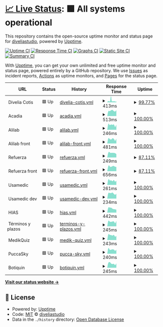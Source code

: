 # [📈 Live Status](https://diveliastudio.github.io/upptime): <!--live status--> **🟩 All systems operational**

This repository contains the open-source uptime monitor and status page for [diveliastudio](https://diveliastudio.github.io/upptime), powered by [Upptime](https://github.com/upptime/upptime).

[![Uptime CI](https://github.com/diveliastudio/upptime/workflows/Uptime%20CI/badge.svg)](https://github.com/diveliastudio/upptime/actions?query=workflow%3A%22Uptime+CI%22)
[![Response Time CI](https://github.com/diveliastudio/upptime/workflows/Response%20Time%20CI/badge.svg)](https://github.com/diveliastudio/upptime/actions?query=workflow%3A%22Response+Time+CI%22)
[![Graphs CI](https://github.com/diveliastudio/upptime/workflows/Graphs%20CI/badge.svg)](https://github.com/diveliastudio/upptime/actions?query=workflow%3A%22Graphs+CI%22)
[![Static Site CI](https://github.com/diveliastudio/upptime/workflows/Static%20Site%20CI/badge.svg)](https://github.com/diveliastudio/upptime/actions?query=workflow%3A%22Static+Site+CI%22)
[![Summary CI](https://github.com/diveliastudio/upptime/workflows/Summary%20CI/badge.svg)](https://github.com/diveliastudio/upptime/actions?query=workflow%3A%22Summary+CI%22)

With [Upptime](https://upptime.js.org), you can get your own unlimited and free uptime monitor and status page, powered entirely by a GitHub repository. We use [Issues](https://github.com/diveliastudio/upptime/issues) as incident reports, [Actions](https://github.com/diveliastudio/upptime/actions) as uptime monitors, and [Pages](https://diveliastudio.github.io/upptime) for the status page.

<!--start: status pages-->
<!-- This summary is generated by Upptime (https://github.com/upptime/upptime) -->
<!-- Do not edit this manually, your changes will be overwritten -->
<!-- prettier-ignore -->
| URL | Status | History | Response Time | Uptime |
| --- | ------ | ------- | ------------- | ------ |
| <img alt="" src="https://favicons.githubusercontent.com/null" height="13"> Divelia Cotis | 🟩 Up | [divelia-cotis.yml](https://github.com/diveliastudio/upptime/commits/HEAD/history/divelia-cotis.yml) | <details><summary><img alt="Response time graph" src="./graphs/divelia-cotis/response-time-week.png" height="20"> 413ms</summary><br><a href="https://diveliastudio.github.io/upptime/history/divelia-cotis"><img alt="Response time 387" src="https://img.shields.io/endpoint?url=https%3A%2F%2Fraw.githubusercontent.com%2Fdiveliastudio%2Fupptime%2FHEAD%2Fapi%2Fdivelia-cotis%2Fresponse-time.json"></a><br><a href="https://diveliastudio.github.io/upptime/history/divelia-cotis"><img alt="24-hour response time 149" src="https://img.shields.io/endpoint?url=https%3A%2F%2Fraw.githubusercontent.com%2Fdiveliastudio%2Fupptime%2FHEAD%2Fapi%2Fdivelia-cotis%2Fresponse-time-day.json"></a><br><a href="https://diveliastudio.github.io/upptime/history/divelia-cotis"><img alt="7-day response time 413" src="https://img.shields.io/endpoint?url=https%3A%2F%2Fraw.githubusercontent.com%2Fdiveliastudio%2Fupptime%2FHEAD%2Fapi%2Fdivelia-cotis%2Fresponse-time-week.json"></a><br><a href="https://diveliastudio.github.io/upptime/history/divelia-cotis"><img alt="30-day response time 421" src="https://img.shields.io/endpoint?url=https%3A%2F%2Fraw.githubusercontent.com%2Fdiveliastudio%2Fupptime%2FHEAD%2Fapi%2Fdivelia-cotis%2Fresponse-time-month.json"></a><br><a href="https://diveliastudio.github.io/upptime/history/divelia-cotis"><img alt="1-year response time 387" src="https://img.shields.io/endpoint?url=https%3A%2F%2Fraw.githubusercontent.com%2Fdiveliastudio%2Fupptime%2FHEAD%2Fapi%2Fdivelia-cotis%2Fresponse-time-year.json"></a></details> | <details><summary><a href="https://diveliastudio.github.io/upptime/history/divelia-cotis">99.77%</a></summary><a href="https://diveliastudio.github.io/upptime/history/divelia-cotis"><img alt="All-time uptime 99.25%" src="https://img.shields.io/endpoint?url=https%3A%2F%2Fraw.githubusercontent.com%2Fdiveliastudio%2Fupptime%2FHEAD%2Fapi%2Fdivelia-cotis%2Fuptime.json"></a><br><a href="https://diveliastudio.github.io/upptime/history/divelia-cotis"><img alt="24-hour uptime 100.00%" src="https://img.shields.io/endpoint?url=https%3A%2F%2Fraw.githubusercontent.com%2Fdiveliastudio%2Fupptime%2FHEAD%2Fapi%2Fdivelia-cotis%2Fuptime-day.json"></a><br><a href="https://diveliastudio.github.io/upptime/history/divelia-cotis"><img alt="7-day uptime 99.77%" src="https://img.shields.io/endpoint?url=https%3A%2F%2Fraw.githubusercontent.com%2Fdiveliastudio%2Fupptime%2FHEAD%2Fapi%2Fdivelia-cotis%2Fuptime-week.json"></a><br><a href="https://diveliastudio.github.io/upptime/history/divelia-cotis"><img alt="30-day uptime 99.62%" src="https://img.shields.io/endpoint?url=https%3A%2F%2Fraw.githubusercontent.com%2Fdiveliastudio%2Fupptime%2FHEAD%2Fapi%2Fdivelia-cotis%2Fuptime-month.json"></a><br><a href="https://diveliastudio.github.io/upptime/history/divelia-cotis"><img alt="1-year uptime 99.25%" src="https://img.shields.io/endpoint?url=https%3A%2F%2Fraw.githubusercontent.com%2Fdiveliastudio%2Fupptime%2FHEAD%2Fapi%2Fdivelia-cotis%2Fuptime-year.json"></a></details>
| <img alt="" src="https://favicons.githubusercontent.com/null" height="13"> Acadia | 🟩 Up | [acadia.yml](https://github.com/diveliastudio/upptime/commits/HEAD/history/acadia.yml) | <details><summary><img alt="Response time graph" src="./graphs/acadia/response-time-week.png" height="20"> 513ms</summary><br><a href="https://diveliastudio.github.io/upptime/history/acadia"><img alt="Response time 566" src="https://img.shields.io/endpoint?url=https%3A%2F%2Fraw.githubusercontent.com%2Fdiveliastudio%2Fupptime%2FHEAD%2Fapi%2Facadia%2Fresponse-time.json"></a><br><a href="https://diveliastudio.github.io/upptime/history/acadia"><img alt="24-hour response time 460" src="https://img.shields.io/endpoint?url=https%3A%2F%2Fraw.githubusercontent.com%2Fdiveliastudio%2Fupptime%2FHEAD%2Fapi%2Facadia%2Fresponse-time-day.json"></a><br><a href="https://diveliastudio.github.io/upptime/history/acadia"><img alt="7-day response time 513" src="https://img.shields.io/endpoint?url=https%3A%2F%2Fraw.githubusercontent.com%2Fdiveliastudio%2Fupptime%2FHEAD%2Fapi%2Facadia%2Fresponse-time-week.json"></a><br><a href="https://diveliastudio.github.io/upptime/history/acadia"><img alt="30-day response time 582" src="https://img.shields.io/endpoint?url=https%3A%2F%2Fraw.githubusercontent.com%2Fdiveliastudio%2Fupptime%2FHEAD%2Fapi%2Facadia%2Fresponse-time-month.json"></a><br><a href="https://diveliastudio.github.io/upptime/history/acadia"><img alt="1-year response time 566" src="https://img.shields.io/endpoint?url=https%3A%2F%2Fraw.githubusercontent.com%2Fdiveliastudio%2Fupptime%2FHEAD%2Fapi%2Facadia%2Fresponse-time-year.json"></a></details> | <details><summary><a href="https://diveliastudio.github.io/upptime/history/acadia">100.00%</a></summary><a href="https://diveliastudio.github.io/upptime/history/acadia"><img alt="All-time uptime 99.94%" src="https://img.shields.io/endpoint?url=https%3A%2F%2Fraw.githubusercontent.com%2Fdiveliastudio%2Fupptime%2FHEAD%2Fapi%2Facadia%2Fuptime.json"></a><br><a href="https://diveliastudio.github.io/upptime/history/acadia"><img alt="24-hour uptime 100.00%" src="https://img.shields.io/endpoint?url=https%3A%2F%2Fraw.githubusercontent.com%2Fdiveliastudio%2Fupptime%2FHEAD%2Fapi%2Facadia%2Fuptime-day.json"></a><br><a href="https://diveliastudio.github.io/upptime/history/acadia"><img alt="7-day uptime 100.00%" src="https://img.shields.io/endpoint?url=https%3A%2F%2Fraw.githubusercontent.com%2Fdiveliastudio%2Fupptime%2FHEAD%2Fapi%2Facadia%2Fuptime-week.json"></a><br><a href="https://diveliastudio.github.io/upptime/history/acadia"><img alt="30-day uptime 99.86%" src="https://img.shields.io/endpoint?url=https%3A%2F%2Fraw.githubusercontent.com%2Fdiveliastudio%2Fupptime%2FHEAD%2Fapi%2Facadia%2Fuptime-month.json"></a><br><a href="https://diveliastudio.github.io/upptime/history/acadia"><img alt="1-year uptime 99.94%" src="https://img.shields.io/endpoint?url=https%3A%2F%2Fraw.githubusercontent.com%2Fdiveliastudio%2Fupptime%2FHEAD%2Fapi%2Facadia%2Fuptime-year.json"></a></details>
| <img alt="" src="https://favicons.githubusercontent.com/null" height="13"> Alilab | 🟩 Up | [alilab.yml](https://github.com/diveliastudio/upptime/commits/HEAD/history/alilab.yml) | <details><summary><img alt="Response time graph" src="./graphs/alilab/response-time-week.png" height="20"> 246ms</summary><br><a href="https://diveliastudio.github.io/upptime/history/alilab"><img alt="Response time 377" src="https://img.shields.io/endpoint?url=https%3A%2F%2Fraw.githubusercontent.com%2Fdiveliastudio%2Fupptime%2FHEAD%2Fapi%2Falilab%2Fresponse-time.json"></a><br><a href="https://diveliastudio.github.io/upptime/history/alilab"><img alt="24-hour response time 131" src="https://img.shields.io/endpoint?url=https%3A%2F%2Fraw.githubusercontent.com%2Fdiveliastudio%2Fupptime%2FHEAD%2Fapi%2Falilab%2Fresponse-time-day.json"></a><br><a href="https://diveliastudio.github.io/upptime/history/alilab"><img alt="7-day response time 246" src="https://img.shields.io/endpoint?url=https%3A%2F%2Fraw.githubusercontent.com%2Fdiveliastudio%2Fupptime%2FHEAD%2Fapi%2Falilab%2Fresponse-time-week.json"></a><br><a href="https://diveliastudio.github.io/upptime/history/alilab"><img alt="30-day response time 285" src="https://img.shields.io/endpoint?url=https%3A%2F%2Fraw.githubusercontent.com%2Fdiveliastudio%2Fupptime%2FHEAD%2Fapi%2Falilab%2Fresponse-time-month.json"></a><br><a href="https://diveliastudio.github.io/upptime/history/alilab"><img alt="1-year response time 377" src="https://img.shields.io/endpoint?url=https%3A%2F%2Fraw.githubusercontent.com%2Fdiveliastudio%2Fupptime%2FHEAD%2Fapi%2Falilab%2Fresponse-time-year.json"></a></details> | <details><summary><a href="https://diveliastudio.github.io/upptime/history/alilab">100.00%</a></summary><a href="https://diveliastudio.github.io/upptime/history/alilab"><img alt="All-time uptime 100.00%" src="https://img.shields.io/endpoint?url=https%3A%2F%2Fraw.githubusercontent.com%2Fdiveliastudio%2Fupptime%2FHEAD%2Fapi%2Falilab%2Fuptime.json"></a><br><a href="https://diveliastudio.github.io/upptime/history/alilab"><img alt="24-hour uptime 100.00%" src="https://img.shields.io/endpoint?url=https%3A%2F%2Fraw.githubusercontent.com%2Fdiveliastudio%2Fupptime%2FHEAD%2Fapi%2Falilab%2Fuptime-day.json"></a><br><a href="https://diveliastudio.github.io/upptime/history/alilab"><img alt="7-day uptime 100.00%" src="https://img.shields.io/endpoint?url=https%3A%2F%2Fraw.githubusercontent.com%2Fdiveliastudio%2Fupptime%2FHEAD%2Fapi%2Falilab%2Fuptime-week.json"></a><br><a href="https://diveliastudio.github.io/upptime/history/alilab"><img alt="30-day uptime 100.00%" src="https://img.shields.io/endpoint?url=https%3A%2F%2Fraw.githubusercontent.com%2Fdiveliastudio%2Fupptime%2FHEAD%2Fapi%2Falilab%2Fuptime-month.json"></a><br><a href="https://diveliastudio.github.io/upptime/history/alilab"><img alt="1-year uptime 100.00%" src="https://img.shields.io/endpoint?url=https%3A%2F%2Fraw.githubusercontent.com%2Fdiveliastudio%2Fupptime%2FHEAD%2Fapi%2Falilab%2Fuptime-year.json"></a></details>
| <img alt="" src="https://favicons.githubusercontent.com/null" height="13"> Alilab front | 🟩 Up | [alilab-front.yml](https://github.com/diveliastudio/upptime/commits/HEAD/history/alilab-front.yml) | <details><summary><img alt="Response time graph" src="./graphs/alilab-front/response-time-week.png" height="20"> 481ms</summary><br><a href="https://diveliastudio.github.io/upptime/history/alilab-front"><img alt="Response time 545" src="https://img.shields.io/endpoint?url=https%3A%2F%2Fraw.githubusercontent.com%2Fdiveliastudio%2Fupptime%2FHEAD%2Fapi%2Falilab-front%2Fresponse-time.json"></a><br><a href="https://diveliastudio.github.io/upptime/history/alilab-front"><img alt="24-hour response time 485" src="https://img.shields.io/endpoint?url=https%3A%2F%2Fraw.githubusercontent.com%2Fdiveliastudio%2Fupptime%2FHEAD%2Fapi%2Falilab-front%2Fresponse-time-day.json"></a><br><a href="https://diveliastudio.github.io/upptime/history/alilab-front"><img alt="7-day response time 481" src="https://img.shields.io/endpoint?url=https%3A%2F%2Fraw.githubusercontent.com%2Fdiveliastudio%2Fupptime%2FHEAD%2Fapi%2Falilab-front%2Fresponse-time-week.json"></a><br><a href="https://diveliastudio.github.io/upptime/history/alilab-front"><img alt="30-day response time 545" src="https://img.shields.io/endpoint?url=https%3A%2F%2Fraw.githubusercontent.com%2Fdiveliastudio%2Fupptime%2FHEAD%2Fapi%2Falilab-front%2Fresponse-time-month.json"></a><br><a href="https://diveliastudio.github.io/upptime/history/alilab-front"><img alt="1-year response time 545" src="https://img.shields.io/endpoint?url=https%3A%2F%2Fraw.githubusercontent.com%2Fdiveliastudio%2Fupptime%2FHEAD%2Fapi%2Falilab-front%2Fresponse-time-year.json"></a></details> | <details><summary><a href="https://diveliastudio.github.io/upptime/history/alilab-front">100.00%</a></summary><a href="https://diveliastudio.github.io/upptime/history/alilab-front"><img alt="All-time uptime 99.56%" src="https://img.shields.io/endpoint?url=https%3A%2F%2Fraw.githubusercontent.com%2Fdiveliastudio%2Fupptime%2FHEAD%2Fapi%2Falilab-front%2Fuptime.json"></a><br><a href="https://diveliastudio.github.io/upptime/history/alilab-front"><img alt="24-hour uptime 100.00%" src="https://img.shields.io/endpoint?url=https%3A%2F%2Fraw.githubusercontent.com%2Fdiveliastudio%2Fupptime%2FHEAD%2Fapi%2Falilab-front%2Fuptime-day.json"></a><br><a href="https://diveliastudio.github.io/upptime/history/alilab-front"><img alt="7-day uptime 100.00%" src="https://img.shields.io/endpoint?url=https%3A%2F%2Fraw.githubusercontent.com%2Fdiveliastudio%2Fupptime%2FHEAD%2Fapi%2Falilab-front%2Fuptime-week.json"></a><br><a href="https://diveliastudio.github.io/upptime/history/alilab-front"><img alt="30-day uptime 100.00%" src="https://img.shields.io/endpoint?url=https%3A%2F%2Fraw.githubusercontent.com%2Fdiveliastudio%2Fupptime%2FHEAD%2Fapi%2Falilab-front%2Fuptime-month.json"></a><br><a href="https://diveliastudio.github.io/upptime/history/alilab-front"><img alt="1-year uptime 99.56%" src="https://img.shields.io/endpoint?url=https%3A%2F%2Fraw.githubusercontent.com%2Fdiveliastudio%2Fupptime%2FHEAD%2Fapi%2Falilab-front%2Fuptime-year.json"></a></details>
| <img alt="" src="https://favicons.githubusercontent.com/null" height="13"> Refuerza | 🟩 Up | [refuerza.yml](https://github.com/diveliastudio/upptime/commits/HEAD/history/refuerza.yml) | <details><summary><img alt="Response time graph" src="./graphs/refuerza/response-time-week.png" height="20"> 249ms</summary><br><a href="https://diveliastudio.github.io/upptime/history/refuerza"><img alt="Response time 316" src="https://img.shields.io/endpoint?url=https%3A%2F%2Fraw.githubusercontent.com%2Fdiveliastudio%2Fupptime%2FHEAD%2Fapi%2Frefuerza%2Fresponse-time.json"></a><br><a href="https://diveliastudio.github.io/upptime/history/refuerza"><img alt="24-hour response time 172" src="https://img.shields.io/endpoint?url=https%3A%2F%2Fraw.githubusercontent.com%2Fdiveliastudio%2Fupptime%2FHEAD%2Fapi%2Frefuerza%2Fresponse-time-day.json"></a><br><a href="https://diveliastudio.github.io/upptime/history/refuerza"><img alt="7-day response time 249" src="https://img.shields.io/endpoint?url=https%3A%2F%2Fraw.githubusercontent.com%2Fdiveliastudio%2Fupptime%2FHEAD%2Fapi%2Frefuerza%2Fresponse-time-week.json"></a><br><a href="https://diveliastudio.github.io/upptime/history/refuerza"><img alt="30-day response time 308" src="https://img.shields.io/endpoint?url=https%3A%2F%2Fraw.githubusercontent.com%2Fdiveliastudio%2Fupptime%2FHEAD%2Fapi%2Frefuerza%2Fresponse-time-month.json"></a><br><a href="https://diveliastudio.github.io/upptime/history/refuerza"><img alt="1-year response time 316" src="https://img.shields.io/endpoint?url=https%3A%2F%2Fraw.githubusercontent.com%2Fdiveliastudio%2Fupptime%2FHEAD%2Fapi%2Frefuerza%2Fresponse-time-year.json"></a></details> | <details><summary><a href="https://diveliastudio.github.io/upptime/history/refuerza">87.11%</a></summary><a href="https://diveliastudio.github.io/upptime/history/refuerza"><img alt="All-time uptime 99.08%" src="https://img.shields.io/endpoint?url=https%3A%2F%2Fraw.githubusercontent.com%2Fdiveliastudio%2Fupptime%2FHEAD%2Fapi%2Frefuerza%2Fuptime.json"></a><br><a href="https://diveliastudio.github.io/upptime/history/refuerza"><img alt="24-hour uptime 21.95%" src="https://img.shields.io/endpoint?url=https%3A%2F%2Fraw.githubusercontent.com%2Fdiveliastudio%2Fupptime%2FHEAD%2Fapi%2Frefuerza%2Fuptime-day.json"></a><br><a href="https://diveliastudio.github.io/upptime/history/refuerza"><img alt="7-day uptime 87.11%" src="https://img.shields.io/endpoint?url=https%3A%2F%2Fraw.githubusercontent.com%2Fdiveliastudio%2Fupptime%2FHEAD%2Fapi%2Frefuerza%2Fuptime-week.json"></a><br><a href="https://diveliastudio.github.io/upptime/history/refuerza"><img alt="30-day uptime 97.03%" src="https://img.shields.io/endpoint?url=https%3A%2F%2Fraw.githubusercontent.com%2Fdiveliastudio%2Fupptime%2FHEAD%2Fapi%2Frefuerza%2Fuptime-month.json"></a><br><a href="https://diveliastudio.github.io/upptime/history/refuerza"><img alt="1-year uptime 99.08%" src="https://img.shields.io/endpoint?url=https%3A%2F%2Fraw.githubusercontent.com%2Fdiveliastudio%2Fupptime%2FHEAD%2Fapi%2Frefuerza%2Fuptime-year.json"></a></details>
| <img alt="" src="https://favicons.githubusercontent.com/null" height="13"> Refuerza front | 🟩 Up | [refuerza-front.yml](https://github.com/diveliastudio/upptime/commits/HEAD/history/refuerza-front.yml) | <details><summary><img alt="Response time graph" src="./graphs/refuerza-front/response-time-week.png" height="20"> 656ms</summary><br><a href="https://diveliastudio.github.io/upptime/history/refuerza-front"><img alt="Response time 745" src="https://img.shields.io/endpoint?url=https%3A%2F%2Fraw.githubusercontent.com%2Fdiveliastudio%2Fupptime%2FHEAD%2Fapi%2Frefuerza-front%2Fresponse-time.json"></a><br><a href="https://diveliastudio.github.io/upptime/history/refuerza-front"><img alt="24-hour response time 622" src="https://img.shields.io/endpoint?url=https%3A%2F%2Fraw.githubusercontent.com%2Fdiveliastudio%2Fupptime%2FHEAD%2Fapi%2Frefuerza-front%2Fresponse-time-day.json"></a><br><a href="https://diveliastudio.github.io/upptime/history/refuerza-front"><img alt="7-day response time 656" src="https://img.shields.io/endpoint?url=https%3A%2F%2Fraw.githubusercontent.com%2Fdiveliastudio%2Fupptime%2FHEAD%2Fapi%2Frefuerza-front%2Fresponse-time-week.json"></a><br><a href="https://diveliastudio.github.io/upptime/history/refuerza-front"><img alt="30-day response time 731" src="https://img.shields.io/endpoint?url=https%3A%2F%2Fraw.githubusercontent.com%2Fdiveliastudio%2Fupptime%2FHEAD%2Fapi%2Frefuerza-front%2Fresponse-time-month.json"></a><br><a href="https://diveliastudio.github.io/upptime/history/refuerza-front"><img alt="1-year response time 745" src="https://img.shields.io/endpoint?url=https%3A%2F%2Fraw.githubusercontent.com%2Fdiveliastudio%2Fupptime%2FHEAD%2Fapi%2Frefuerza-front%2Fresponse-time-year.json"></a></details> | <details><summary><a href="https://diveliastudio.github.io/upptime/history/refuerza-front">87.11%</a></summary><a href="https://diveliastudio.github.io/upptime/history/refuerza-front"><img alt="All-time uptime 99.06%" src="https://img.shields.io/endpoint?url=https%3A%2F%2Fraw.githubusercontent.com%2Fdiveliastudio%2Fupptime%2FHEAD%2Fapi%2Frefuerza-front%2Fuptime.json"></a><br><a href="https://diveliastudio.github.io/upptime/history/refuerza-front"><img alt="24-hour uptime 21.95%" src="https://img.shields.io/endpoint?url=https%3A%2F%2Fraw.githubusercontent.com%2Fdiveliastudio%2Fupptime%2FHEAD%2Fapi%2Frefuerza-front%2Fuptime-day.json"></a><br><a href="https://diveliastudio.github.io/upptime/history/refuerza-front"><img alt="7-day uptime 87.11%" src="https://img.shields.io/endpoint?url=https%3A%2F%2Fraw.githubusercontent.com%2Fdiveliastudio%2Fupptime%2FHEAD%2Fapi%2Frefuerza-front%2Fuptime-week.json"></a><br><a href="https://diveliastudio.github.io/upptime/history/refuerza-front"><img alt="30-day uptime 96.95%" src="https://img.shields.io/endpoint?url=https%3A%2F%2Fraw.githubusercontent.com%2Fdiveliastudio%2Fupptime%2FHEAD%2Fapi%2Frefuerza-front%2Fuptime-month.json"></a><br><a href="https://diveliastudio.github.io/upptime/history/refuerza-front"><img alt="1-year uptime 99.06%" src="https://img.shields.io/endpoint?url=https%3A%2F%2Fraw.githubusercontent.com%2Fdiveliastudio%2Fupptime%2FHEAD%2Fapi%2Frefuerza-front%2Fuptime-year.json"></a></details>
| <img alt="" src="https://favicons.githubusercontent.com/null" height="13"> Usamedic | 🟩 Up | [usamedic.yml](https://github.com/diveliastudio/upptime/commits/HEAD/history/usamedic.yml) | <details><summary><img alt="Response time graph" src="./graphs/usamedic/response-time-week.png" height="20"> 261ms</summary><br><a href="https://diveliastudio.github.io/upptime/history/usamedic"><img alt="Response time 313" src="https://img.shields.io/endpoint?url=https%3A%2F%2Fraw.githubusercontent.com%2Fdiveliastudio%2Fupptime%2FHEAD%2Fapi%2Fusamedic%2Fresponse-time.json"></a><br><a href="https://diveliastudio.github.io/upptime/history/usamedic"><img alt="24-hour response time 231" src="https://img.shields.io/endpoint?url=https%3A%2F%2Fraw.githubusercontent.com%2Fdiveliastudio%2Fupptime%2FHEAD%2Fapi%2Fusamedic%2Fresponse-time-day.json"></a><br><a href="https://diveliastudio.github.io/upptime/history/usamedic"><img alt="7-day response time 261" src="https://img.shields.io/endpoint?url=https%3A%2F%2Fraw.githubusercontent.com%2Fdiveliastudio%2Fupptime%2FHEAD%2Fapi%2Fusamedic%2Fresponse-time-week.json"></a><br><a href="https://diveliastudio.github.io/upptime/history/usamedic"><img alt="30-day response time 306" src="https://img.shields.io/endpoint?url=https%3A%2F%2Fraw.githubusercontent.com%2Fdiveliastudio%2Fupptime%2FHEAD%2Fapi%2Fusamedic%2Fresponse-time-month.json"></a><br><a href="https://diveliastudio.github.io/upptime/history/usamedic"><img alt="1-year response time 313" src="https://img.shields.io/endpoint?url=https%3A%2F%2Fraw.githubusercontent.com%2Fdiveliastudio%2Fupptime%2FHEAD%2Fapi%2Fusamedic%2Fresponse-time-year.json"></a></details> | <details><summary><a href="https://diveliastudio.github.io/upptime/history/usamedic">100.00%</a></summary><a href="https://diveliastudio.github.io/upptime/history/usamedic"><img alt="All-time uptime 99.99%" src="https://img.shields.io/endpoint?url=https%3A%2F%2Fraw.githubusercontent.com%2Fdiveliastudio%2Fupptime%2FHEAD%2Fapi%2Fusamedic%2Fuptime.json"></a><br><a href="https://diveliastudio.github.io/upptime/history/usamedic"><img alt="24-hour uptime 100.00%" src="https://img.shields.io/endpoint?url=https%3A%2F%2Fraw.githubusercontent.com%2Fdiveliastudio%2Fupptime%2FHEAD%2Fapi%2Fusamedic%2Fuptime-day.json"></a><br><a href="https://diveliastudio.github.io/upptime/history/usamedic"><img alt="7-day uptime 100.00%" src="https://img.shields.io/endpoint?url=https%3A%2F%2Fraw.githubusercontent.com%2Fdiveliastudio%2Fupptime%2FHEAD%2Fapi%2Fusamedic%2Fuptime-week.json"></a><br><a href="https://diveliastudio.github.io/upptime/history/usamedic"><img alt="30-day uptime 100.00%" src="https://img.shields.io/endpoint?url=https%3A%2F%2Fraw.githubusercontent.com%2Fdiveliastudio%2Fupptime%2FHEAD%2Fapi%2Fusamedic%2Fuptime-month.json"></a><br><a href="https://diveliastudio.github.io/upptime/history/usamedic"><img alt="1-year uptime 99.99%" src="https://img.shields.io/endpoint?url=https%3A%2F%2Fraw.githubusercontent.com%2Fdiveliastudio%2Fupptime%2FHEAD%2Fapi%2Fusamedic%2Fuptime-year.json"></a></details>
| <img alt="" src="https://favicons.githubusercontent.com/null" height="13"> Usamedic dev | 🟩 Up | [usamedic-dev.yml](https://github.com/diveliastudio/upptime/commits/HEAD/history/usamedic-dev.yml) | <details><summary><img alt="Response time graph" src="./graphs/usamedic-dev/response-time-week.png" height="20"> 234ms</summary><br><a href="https://diveliastudio.github.io/upptime/history/usamedic-dev"><img alt="Response time 299" src="https://img.shields.io/endpoint?url=https%3A%2F%2Fraw.githubusercontent.com%2Fdiveliastudio%2Fupptime%2FHEAD%2Fapi%2Fusamedic-dev%2Fresponse-time.json"></a><br><a href="https://diveliastudio.github.io/upptime/history/usamedic-dev"><img alt="24-hour response time 150" src="https://img.shields.io/endpoint?url=https%3A%2F%2Fraw.githubusercontent.com%2Fdiveliastudio%2Fupptime%2FHEAD%2Fapi%2Fusamedic-dev%2Fresponse-time-day.json"></a><br><a href="https://diveliastudio.github.io/upptime/history/usamedic-dev"><img alt="7-day response time 234" src="https://img.shields.io/endpoint?url=https%3A%2F%2Fraw.githubusercontent.com%2Fdiveliastudio%2Fupptime%2FHEAD%2Fapi%2Fusamedic-dev%2Fresponse-time-week.json"></a><br><a href="https://diveliastudio.github.io/upptime/history/usamedic-dev"><img alt="30-day response time 299" src="https://img.shields.io/endpoint?url=https%3A%2F%2Fraw.githubusercontent.com%2Fdiveliastudio%2Fupptime%2FHEAD%2Fapi%2Fusamedic-dev%2Fresponse-time-month.json"></a><br><a href="https://diveliastudio.github.io/upptime/history/usamedic-dev"><img alt="1-year response time 299" src="https://img.shields.io/endpoint?url=https%3A%2F%2Fraw.githubusercontent.com%2Fdiveliastudio%2Fupptime%2FHEAD%2Fapi%2Fusamedic-dev%2Fresponse-time-year.json"></a></details> | <details><summary><a href="https://diveliastudio.github.io/upptime/history/usamedic-dev">100.00%</a></summary><a href="https://diveliastudio.github.io/upptime/history/usamedic-dev"><img alt="All-time uptime 99.97%" src="https://img.shields.io/endpoint?url=https%3A%2F%2Fraw.githubusercontent.com%2Fdiveliastudio%2Fupptime%2FHEAD%2Fapi%2Fusamedic-dev%2Fuptime.json"></a><br><a href="https://diveliastudio.github.io/upptime/history/usamedic-dev"><img alt="24-hour uptime 100.00%" src="https://img.shields.io/endpoint?url=https%3A%2F%2Fraw.githubusercontent.com%2Fdiveliastudio%2Fupptime%2FHEAD%2Fapi%2Fusamedic-dev%2Fuptime-day.json"></a><br><a href="https://diveliastudio.github.io/upptime/history/usamedic-dev"><img alt="7-day uptime 100.00%" src="https://img.shields.io/endpoint?url=https%3A%2F%2Fraw.githubusercontent.com%2Fdiveliastudio%2Fupptime%2FHEAD%2Fapi%2Fusamedic-dev%2Fuptime-week.json"></a><br><a href="https://diveliastudio.github.io/upptime/history/usamedic-dev"><img alt="30-day uptime 99.95%" src="https://img.shields.io/endpoint?url=https%3A%2F%2Fraw.githubusercontent.com%2Fdiveliastudio%2Fupptime%2FHEAD%2Fapi%2Fusamedic-dev%2Fuptime-month.json"></a><br><a href="https://diveliastudio.github.io/upptime/history/usamedic-dev"><img alt="1-year uptime 99.97%" src="https://img.shields.io/endpoint?url=https%3A%2F%2Fraw.githubusercontent.com%2Fdiveliastudio%2Fupptime%2FHEAD%2Fapi%2Fusamedic-dev%2Fuptime-year.json"></a></details>
| <img alt="" src="https://favicons.githubusercontent.com/null" height="13"> HIAS | 🟩 Up | [hias.yml](https://github.com/diveliastudio/upptime/commits/HEAD/history/hias.yml) | <details><summary><img alt="Response time graph" src="./graphs/hias/response-time-week.png" height="20"> 442ms</summary><br><a href="https://diveliastudio.github.io/upptime/history/hias"><img alt="Response time 488" src="https://img.shields.io/endpoint?url=https%3A%2F%2Fraw.githubusercontent.com%2Fdiveliastudio%2Fupptime%2FHEAD%2Fapi%2Fhias%2Fresponse-time.json"></a><br><a href="https://diveliastudio.github.io/upptime/history/hias"><img alt="24-hour response time 452" src="https://img.shields.io/endpoint?url=https%3A%2F%2Fraw.githubusercontent.com%2Fdiveliastudio%2Fupptime%2FHEAD%2Fapi%2Fhias%2Fresponse-time-day.json"></a><br><a href="https://diveliastudio.github.io/upptime/history/hias"><img alt="7-day response time 442" src="https://img.shields.io/endpoint?url=https%3A%2F%2Fraw.githubusercontent.com%2Fdiveliastudio%2Fupptime%2FHEAD%2Fapi%2Fhias%2Fresponse-time-week.json"></a><br><a href="https://diveliastudio.github.io/upptime/history/hias"><img alt="30-day response time 524" src="https://img.shields.io/endpoint?url=https%3A%2F%2Fraw.githubusercontent.com%2Fdiveliastudio%2Fupptime%2FHEAD%2Fapi%2Fhias%2Fresponse-time-month.json"></a><br><a href="https://diveliastudio.github.io/upptime/history/hias"><img alt="1-year response time 488" src="https://img.shields.io/endpoint?url=https%3A%2F%2Fraw.githubusercontent.com%2Fdiveliastudio%2Fupptime%2FHEAD%2Fapi%2Fhias%2Fresponse-time-year.json"></a></details> | <details><summary><a href="https://diveliastudio.github.io/upptime/history/hias">100.00%</a></summary><a href="https://diveliastudio.github.io/upptime/history/hias"><img alt="All-time uptime 99.81%" src="https://img.shields.io/endpoint?url=https%3A%2F%2Fraw.githubusercontent.com%2Fdiveliastudio%2Fupptime%2FHEAD%2Fapi%2Fhias%2Fuptime.json"></a><br><a href="https://diveliastudio.github.io/upptime/history/hias"><img alt="24-hour uptime 100.00%" src="https://img.shields.io/endpoint?url=https%3A%2F%2Fraw.githubusercontent.com%2Fdiveliastudio%2Fupptime%2FHEAD%2Fapi%2Fhias%2Fuptime-day.json"></a><br><a href="https://diveliastudio.github.io/upptime/history/hias"><img alt="7-day uptime 100.00%" src="https://img.shields.io/endpoint?url=https%3A%2F%2Fraw.githubusercontent.com%2Fdiveliastudio%2Fupptime%2FHEAD%2Fapi%2Fhias%2Fuptime-week.json"></a><br><a href="https://diveliastudio.github.io/upptime/history/hias"><img alt="30-day uptime 99.43%" src="https://img.shields.io/endpoint?url=https%3A%2F%2Fraw.githubusercontent.com%2Fdiveliastudio%2Fupptime%2FHEAD%2Fapi%2Fhias%2Fuptime-month.json"></a><br><a href="https://diveliastudio.github.io/upptime/history/hias"><img alt="1-year uptime 99.81%" src="https://img.shields.io/endpoint?url=https%3A%2F%2Fraw.githubusercontent.com%2Fdiveliastudio%2Fupptime%2FHEAD%2Fapi%2Fhias%2Fuptime-year.json"></a></details>
| <img alt="" src="https://favicons.githubusercontent.com/null" height="13"> Términos y plazos | 🟩 Up | [terminos-y-plazos.yml](https://github.com/diveliastudio/upptime/commits/HEAD/history/terminos-y-plazos.yml) | <details><summary><img alt="Response time graph" src="./graphs/terminos-y-plazos/response-time-week.png" height="20"> 245ms</summary><br><a href="https://diveliastudio.github.io/upptime/history/terminos-y-plazos"><img alt="Response time 303" src="https://img.shields.io/endpoint?url=https%3A%2F%2Fraw.githubusercontent.com%2Fdiveliastudio%2Fupptime%2FHEAD%2Fapi%2Fterminos-y-plazos%2Fresponse-time.json"></a><br><a href="https://diveliastudio.github.io/upptime/history/terminos-y-plazos"><img alt="24-hour response time 165" src="https://img.shields.io/endpoint?url=https%3A%2F%2Fraw.githubusercontent.com%2Fdiveliastudio%2Fupptime%2FHEAD%2Fapi%2Fterminos-y-plazos%2Fresponse-time-day.json"></a><br><a href="https://diveliastudio.github.io/upptime/history/terminos-y-plazos"><img alt="7-day response time 245" src="https://img.shields.io/endpoint?url=https%3A%2F%2Fraw.githubusercontent.com%2Fdiveliastudio%2Fupptime%2FHEAD%2Fapi%2Fterminos-y-plazos%2Fresponse-time-week.json"></a><br><a href="https://diveliastudio.github.io/upptime/history/terminos-y-plazos"><img alt="30-day response time 296" src="https://img.shields.io/endpoint?url=https%3A%2F%2Fraw.githubusercontent.com%2Fdiveliastudio%2Fupptime%2FHEAD%2Fapi%2Fterminos-y-plazos%2Fresponse-time-month.json"></a><br><a href="https://diveliastudio.github.io/upptime/history/terminos-y-plazos"><img alt="1-year response time 303" src="https://img.shields.io/endpoint?url=https%3A%2F%2Fraw.githubusercontent.com%2Fdiveliastudio%2Fupptime%2FHEAD%2Fapi%2Fterminos-y-plazos%2Fresponse-time-year.json"></a></details> | <details><summary><a href="https://diveliastudio.github.io/upptime/history/terminos-y-plazos">100.00%</a></summary><a href="https://diveliastudio.github.io/upptime/history/terminos-y-plazos"><img alt="All-time uptime 100.00%" src="https://img.shields.io/endpoint?url=https%3A%2F%2Fraw.githubusercontent.com%2Fdiveliastudio%2Fupptime%2FHEAD%2Fapi%2Fterminos-y-plazos%2Fuptime.json"></a><br><a href="https://diveliastudio.github.io/upptime/history/terminos-y-plazos"><img alt="24-hour uptime 100.00%" src="https://img.shields.io/endpoint?url=https%3A%2F%2Fraw.githubusercontent.com%2Fdiveliastudio%2Fupptime%2FHEAD%2Fapi%2Fterminos-y-plazos%2Fuptime-day.json"></a><br><a href="https://diveliastudio.github.io/upptime/history/terminos-y-plazos"><img alt="7-day uptime 100.00%" src="https://img.shields.io/endpoint?url=https%3A%2F%2Fraw.githubusercontent.com%2Fdiveliastudio%2Fupptime%2FHEAD%2Fapi%2Fterminos-y-plazos%2Fuptime-week.json"></a><br><a href="https://diveliastudio.github.io/upptime/history/terminos-y-plazos"><img alt="30-day uptime 100.00%" src="https://img.shields.io/endpoint?url=https%3A%2F%2Fraw.githubusercontent.com%2Fdiveliastudio%2Fupptime%2FHEAD%2Fapi%2Fterminos-y-plazos%2Fuptime-month.json"></a><br><a href="https://diveliastudio.github.io/upptime/history/terminos-y-plazos"><img alt="1-year uptime 100.00%" src="https://img.shields.io/endpoint?url=https%3A%2F%2Fraw.githubusercontent.com%2Fdiveliastudio%2Fupptime%2FHEAD%2Fapi%2Fterminos-y-plazos%2Fuptime-year.json"></a></details>
| <img alt="" src="https://favicons.githubusercontent.com/null" height="13"> MedikQuiz | 🟩 Up | [medik-quiz.yml](https://github.com/diveliastudio/upptime/commits/HEAD/history/medik-quiz.yml) | <details><summary><img alt="Response time graph" src="./graphs/medik-quiz/response-time-week.png" height="20"> 243ms</summary><br><a href="https://diveliastudio.github.io/upptime/history/medik-quiz"><img alt="Response time 285" src="https://img.shields.io/endpoint?url=https%3A%2F%2Fraw.githubusercontent.com%2Fdiveliastudio%2Fupptime%2FHEAD%2Fapi%2Fmedik-quiz%2Fresponse-time.json"></a><br><a href="https://diveliastudio.github.io/upptime/history/medik-quiz"><img alt="24-hour response time 171" src="https://img.shields.io/endpoint?url=https%3A%2F%2Fraw.githubusercontent.com%2Fdiveliastudio%2Fupptime%2FHEAD%2Fapi%2Fmedik-quiz%2Fresponse-time-day.json"></a><br><a href="https://diveliastudio.github.io/upptime/history/medik-quiz"><img alt="7-day response time 243" src="https://img.shields.io/endpoint?url=https%3A%2F%2Fraw.githubusercontent.com%2Fdiveliastudio%2Fupptime%2FHEAD%2Fapi%2Fmedik-quiz%2Fresponse-time-week.json"></a><br><a href="https://diveliastudio.github.io/upptime/history/medik-quiz"><img alt="30-day response time 285" src="https://img.shields.io/endpoint?url=https%3A%2F%2Fraw.githubusercontent.com%2Fdiveliastudio%2Fupptime%2FHEAD%2Fapi%2Fmedik-quiz%2Fresponse-time-month.json"></a><br><a href="https://diveliastudio.github.io/upptime/history/medik-quiz"><img alt="1-year response time 285" src="https://img.shields.io/endpoint?url=https%3A%2F%2Fraw.githubusercontent.com%2Fdiveliastudio%2Fupptime%2FHEAD%2Fapi%2Fmedik-quiz%2Fresponse-time-year.json"></a></details> | <details><summary><a href="https://diveliastudio.github.io/upptime/history/medik-quiz">100.00%</a></summary><a href="https://diveliastudio.github.io/upptime/history/medik-quiz"><img alt="All-time uptime 100.00%" src="https://img.shields.io/endpoint?url=https%3A%2F%2Fraw.githubusercontent.com%2Fdiveliastudio%2Fupptime%2FHEAD%2Fapi%2Fmedik-quiz%2Fuptime.json"></a><br><a href="https://diveliastudio.github.io/upptime/history/medik-quiz"><img alt="24-hour uptime 100.00%" src="https://img.shields.io/endpoint?url=https%3A%2F%2Fraw.githubusercontent.com%2Fdiveliastudio%2Fupptime%2FHEAD%2Fapi%2Fmedik-quiz%2Fuptime-day.json"></a><br><a href="https://diveliastudio.github.io/upptime/history/medik-quiz"><img alt="7-day uptime 100.00%" src="https://img.shields.io/endpoint?url=https%3A%2F%2Fraw.githubusercontent.com%2Fdiveliastudio%2Fupptime%2FHEAD%2Fapi%2Fmedik-quiz%2Fuptime-week.json"></a><br><a href="https://diveliastudio.github.io/upptime/history/medik-quiz"><img alt="30-day uptime 100.00%" src="https://img.shields.io/endpoint?url=https%3A%2F%2Fraw.githubusercontent.com%2Fdiveliastudio%2Fupptime%2FHEAD%2Fapi%2Fmedik-quiz%2Fuptime-month.json"></a><br><a href="https://diveliastudio.github.io/upptime/history/medik-quiz"><img alt="1-year uptime 100.00%" src="https://img.shields.io/endpoint?url=https%3A%2F%2Fraw.githubusercontent.com%2Fdiveliastudio%2Fupptime%2FHEAD%2Fapi%2Fmedik-quiz%2Fuptime-year.json"></a></details>
| <img alt="" src="https://favicons.githubusercontent.com/null" height="13"> PuccaSky | 🟩 Up | [pucca-sky.yml](https://github.com/diveliastudio/upptime/commits/HEAD/history/pucca-sky.yml) | <details><summary><img alt="Response time graph" src="./graphs/pucca-sky/response-time-week.png" height="20"> 240ms</summary><br><a href="https://diveliastudio.github.io/upptime/history/pucca-sky"><img alt="Response time 288" src="https://img.shields.io/endpoint?url=https%3A%2F%2Fraw.githubusercontent.com%2Fdiveliastudio%2Fupptime%2FHEAD%2Fapi%2Fpucca-sky%2Fresponse-time.json"></a><br><a href="https://diveliastudio.github.io/upptime/history/pucca-sky"><img alt="24-hour response time 180" src="https://img.shields.io/endpoint?url=https%3A%2F%2Fraw.githubusercontent.com%2Fdiveliastudio%2Fupptime%2FHEAD%2Fapi%2Fpucca-sky%2Fresponse-time-day.json"></a><br><a href="https://diveliastudio.github.io/upptime/history/pucca-sky"><img alt="7-day response time 240" src="https://img.shields.io/endpoint?url=https%3A%2F%2Fraw.githubusercontent.com%2Fdiveliastudio%2Fupptime%2FHEAD%2Fapi%2Fpucca-sky%2Fresponse-time-week.json"></a><br><a href="https://diveliastudio.github.io/upptime/history/pucca-sky"><img alt="30-day response time 288" src="https://img.shields.io/endpoint?url=https%3A%2F%2Fraw.githubusercontent.com%2Fdiveliastudio%2Fupptime%2FHEAD%2Fapi%2Fpucca-sky%2Fresponse-time-month.json"></a><br><a href="https://diveliastudio.github.io/upptime/history/pucca-sky"><img alt="1-year response time 288" src="https://img.shields.io/endpoint?url=https%3A%2F%2Fraw.githubusercontent.com%2Fdiveliastudio%2Fupptime%2FHEAD%2Fapi%2Fpucca-sky%2Fresponse-time-year.json"></a></details> | <details><summary><a href="https://diveliastudio.github.io/upptime/history/pucca-sky">100.00%</a></summary><a href="https://diveliastudio.github.io/upptime/history/pucca-sky"><img alt="All-time uptime 100.00%" src="https://img.shields.io/endpoint?url=https%3A%2F%2Fraw.githubusercontent.com%2Fdiveliastudio%2Fupptime%2FHEAD%2Fapi%2Fpucca-sky%2Fuptime.json"></a><br><a href="https://diveliastudio.github.io/upptime/history/pucca-sky"><img alt="24-hour uptime 100.00%" src="https://img.shields.io/endpoint?url=https%3A%2F%2Fraw.githubusercontent.com%2Fdiveliastudio%2Fupptime%2FHEAD%2Fapi%2Fpucca-sky%2Fuptime-day.json"></a><br><a href="https://diveliastudio.github.io/upptime/history/pucca-sky"><img alt="7-day uptime 100.00%" src="https://img.shields.io/endpoint?url=https%3A%2F%2Fraw.githubusercontent.com%2Fdiveliastudio%2Fupptime%2FHEAD%2Fapi%2Fpucca-sky%2Fuptime-week.json"></a><br><a href="https://diveliastudio.github.io/upptime/history/pucca-sky"><img alt="30-day uptime 100.00%" src="https://img.shields.io/endpoint?url=https%3A%2F%2Fraw.githubusercontent.com%2Fdiveliastudio%2Fupptime%2FHEAD%2Fapi%2Fpucca-sky%2Fuptime-month.json"></a><br><a href="https://diveliastudio.github.io/upptime/history/pucca-sky"><img alt="1-year uptime 100.00%" src="https://img.shields.io/endpoint?url=https%3A%2F%2Fraw.githubusercontent.com%2Fdiveliastudio%2Fupptime%2FHEAD%2Fapi%2Fpucca-sky%2Fuptime-year.json"></a></details>
| <img alt="" src="https://favicons.githubusercontent.com/null" height="13"> Botiquin | 🟩 Up | [botiquin.yml](https://github.com/diveliastudio/upptime/commits/HEAD/history/botiquin.yml) | <details><summary><img alt="Response time graph" src="./graphs/botiquin/response-time-week.png" height="20"> 245ms</summary><br><a href="https://diveliastudio.github.io/upptime/history/botiquin"><img alt="Response time 285" src="https://img.shields.io/endpoint?url=https%3A%2F%2Fraw.githubusercontent.com%2Fdiveliastudio%2Fupptime%2FHEAD%2Fapi%2Fbotiquin%2Fresponse-time.json"></a><br><a href="https://diveliastudio.github.io/upptime/history/botiquin"><img alt="24-hour response time 154" src="https://img.shields.io/endpoint?url=https%3A%2F%2Fraw.githubusercontent.com%2Fdiveliastudio%2Fupptime%2FHEAD%2Fapi%2Fbotiquin%2Fresponse-time-day.json"></a><br><a href="https://diveliastudio.github.io/upptime/history/botiquin"><img alt="7-day response time 245" src="https://img.shields.io/endpoint?url=https%3A%2F%2Fraw.githubusercontent.com%2Fdiveliastudio%2Fupptime%2FHEAD%2Fapi%2Fbotiquin%2Fresponse-time-week.json"></a><br><a href="https://diveliastudio.github.io/upptime/history/botiquin"><img alt="30-day response time 285" src="https://img.shields.io/endpoint?url=https%3A%2F%2Fraw.githubusercontent.com%2Fdiveliastudio%2Fupptime%2FHEAD%2Fapi%2Fbotiquin%2Fresponse-time-month.json"></a><br><a href="https://diveliastudio.github.io/upptime/history/botiquin"><img alt="1-year response time 285" src="https://img.shields.io/endpoint?url=https%3A%2F%2Fraw.githubusercontent.com%2Fdiveliastudio%2Fupptime%2FHEAD%2Fapi%2Fbotiquin%2Fresponse-time-year.json"></a></details> | <details><summary><a href="https://diveliastudio.github.io/upptime/history/botiquin">100.00%</a></summary><a href="https://diveliastudio.github.io/upptime/history/botiquin"><img alt="All-time uptime 100.00%" src="https://img.shields.io/endpoint?url=https%3A%2F%2Fraw.githubusercontent.com%2Fdiveliastudio%2Fupptime%2FHEAD%2Fapi%2Fbotiquin%2Fuptime.json"></a><br><a href="https://diveliastudio.github.io/upptime/history/botiquin"><img alt="24-hour uptime 100.00%" src="https://img.shields.io/endpoint?url=https%3A%2F%2Fraw.githubusercontent.com%2Fdiveliastudio%2Fupptime%2FHEAD%2Fapi%2Fbotiquin%2Fuptime-day.json"></a><br><a href="https://diveliastudio.github.io/upptime/history/botiquin"><img alt="7-day uptime 100.00%" src="https://img.shields.io/endpoint?url=https%3A%2F%2Fraw.githubusercontent.com%2Fdiveliastudio%2Fupptime%2FHEAD%2Fapi%2Fbotiquin%2Fuptime-week.json"></a><br><a href="https://diveliastudio.github.io/upptime/history/botiquin"><img alt="30-day uptime 100.00%" src="https://img.shields.io/endpoint?url=https%3A%2F%2Fraw.githubusercontent.com%2Fdiveliastudio%2Fupptime%2FHEAD%2Fapi%2Fbotiquin%2Fuptime-month.json"></a><br><a href="https://diveliastudio.github.io/upptime/history/botiquin"><img alt="1-year uptime 100.00%" src="https://img.shields.io/endpoint?url=https%3A%2F%2Fraw.githubusercontent.com%2Fdiveliastudio%2Fupptime%2FHEAD%2Fapi%2Fbotiquin%2Fuptime-year.json"></a></details>

<!--end: status pages-->

[**Visit our status website →**](https://diveliastudio.github.io/upptime)

## 📄 License

- Powered by: [Upptime](https://github.com/upptime/upptime)
- Code: [MIT](./LICENSE) © [diveliastudio](https://diveliastudio.github.io/upptime)
- Data in the `./history` directory: [Open Database License](https://opendatacommons.org/licenses/odbl/1-0/)
